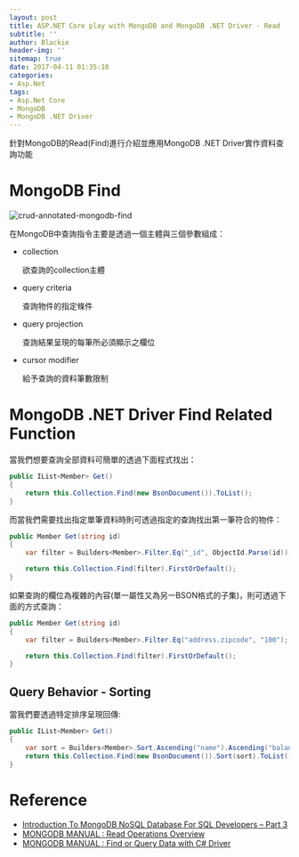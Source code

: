 ```yaml
---
layout: post
title: ASP.NET Core play with MongoDB and MongoDB .NET Driver - Read
subtitle: ''
author: Blackie
header-img: ''
sitemap: true
date: 2017-04-11 01:35:10
categories:
- Asp.Net
tags: 
- Asp.Net Core
- MongoDB
- MongoDB .NET Driver
---
```


針對MongoDB的Read(Find)進行介紹並應用MongoDB .NET Driver實作資料查詢功能

<!-- More -->

# MongoDB Find #

![crud-annotated-mongodb-find](crud-annotated-mongodb-find.png)

在MongoDB中查詢指令主要是透過一個主體與三個參數組成：

- collection

    欲查詢的collection主體

- query criteria

    查詢物件的指定條件

- query projection

    查詢結果呈現的每筆所必須顯示之欄位

- cursor modifier

    給予查詢的資料筆數限制


# MongoDB .NET Driver Find Related Function #

當我們想要查詢全部資料可簡單的透過下面程式找出：

```csharp
public IList<Member> Get()
{
    return this.Collection.Find(new BsonDocument()).ToList();
}
```

而當我們需要找出指定單筆資料時則可透過指定的查詢找出第一筆符合的物件：

```csharp
public Member Get(string id)
{
    var filter = Builders<Member>.Filter.Eq("_id", ObjectId.Parse(id));

    return this.Collection.Find(filter).FirstOrDefault();
}
```

如果查詢的欄位為複雜的內容(單一屬性又為另一BSON格式的子集)，則可透過下面的方式查詢：

```csharp
public Member Get(string id)
{
    var filter = Builders<Member>.Filter.Eq("address.zipcode", "100");

    return this.Collection.Find(filter).FirstOrDefault();
}
```

## Query Behavior - Sorting ##

當我們要透過特定排序呈現回傳:

```csharp
public IList<Member> Get()
{
    var sort = Builders<Member>.Sort.Ascending("name").Ascending("balance")
    return this.Collection.Find(new BsonDocument()).Sort(sort).ToList();
}
```

# Reference #

- [Introduction To MongoDB NoSQL Database For SQL Developers – Part 3](http://bicortex.com/page/12/)
- [MONGODB MANUAL : Read Operations Overview](https://docs.mongodb.com/v3.0/core/read-operations-introduction/)
- [MONGODB MANUAL : Find or Query Data with C# Driver](https://docs.mongodb.com/getting-started/csharp/query/)